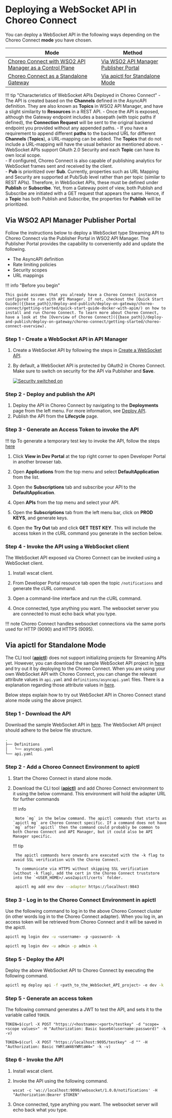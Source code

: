 # Deploying a WebSocket API in Choreo Connect

You can deploy a WebSocket API in the following ways depending on the Choreo Connect **mode** you have chosen.


|**Mode**         | **Method**    |
|--------------|-----------|
|[Choreo Connect with WSO2 API Manager as a Control Plane]({{base_path}}/deploy-and-publish/deploy-on-gateway/choreo-connect/concepts/apim-as-control-plane/)   | [Via WSO2 API Manager Publisher Portal](#via-wso2-api-manager-publisher-portal)  |
|[Choreo Connect as a Standalone Gateway]({{base_path}}/deploy-and-publish/deploy-on-gateway/choreo-connect/concepts/as-a-standalone-gateway/)  |[Via apictl for Standalone Mode](#via-apictl-for-standalone-mode) |


!!! tip "Characteristics of WebSocket APIs Deployed in Choreo Connect"
    - The API is created based on the **Channels** defined in the AsyncAPI definition. They are also known as **Topics** in WSO2 API Manager, and have a slight similarity to **Resources** in a REST API.
    - Once the API is exposed, although the Gateway endpoint includes a basepath (with topic paths if defined), the **Connection Request** will be sent to the original backend endpoint you provided without any appended paths.
    - If you have a requirement to append different **paths** to the backend URL for different **Channels** (**Topics**), a URL-mapping can be added. The **Topics** that do not include a URL-mapping will have the usual behavior as mentioned above.
    - WebSocket APIs support OAuth 2.0 Security and each **Topic** can have its own local scope.         
    - If configured, Choreo Connect is also capable of publishing analytics for WebSocket frames sent and received by the client.         
    - **Pub** is prioritized over **Sub**. Currently, properties such as URL Mapping and Security are supported at Pub/Sub level rather than per topic (similar to REST APIs). Therefore, in WebSocket APIs, these must be defined under **Publish** or **Subscribe**. Yet, from a Gateway point of view, both Publish and Subscribe are initiated with a GET request that appears the same. Hence, if a **Topic** has both Publish and Subscribe, the properties for **Publish** will be prioritized.

## Via WSO2 API Manager Publisher Portal

Follow the instructions below to deploy a WebSocket type Streaming API to Choreo Connect via the Publisher Portal in WSO2 API Manager. The Publisher Portal provides the capability to conveniently add and update the following.

- The AsyncAPI definition
- Rate limiting policies
- Security scopes
- URL mappings

!!! info "Before you begin"

    This guide assumes that you already have a Choreo Connect instance configured to run with API Manager. If not, checkout the [Quick Start Guide]({{base_path}}/deploy-and-publish/deploy-on-gateway/choreo-connect/getting-started/quick-start-guide-docker-with-apim/) on how to install and run Choreo Connect. To learn more about Choreo Connect, have a look at the [Overview of Choreo Connect]({{base_path}}/deploy-and-publish/deploy-on-gateway/choreo-connect/getting-started/choreo-connect-overview).


### Step 1 - Create a WebSocket API in API Manager

1. Create a WebSocket API by following the steps in [Create a WebSocket API]({{base_path}}/design/create-api/create-streaming-api/create-a-websocket-streaming-api/).

2. By default, a WebSocket API is protected by OAuth2 in Choreo Connect. Make sure to switch on security for the API via Publisher and **Save**.

    [![Security switched on]({{base_path}}/assets/img/design/create-api/streaming-api/streaming-api-security-on.png)]({{base_path}}/assets/img/design/create-api/streaming-api/streaming-api-security-on.png)

### Step 2 - Deploy and publish the API

1. Deploy the API in Choreo Connect by navigating to the **Deployments** page from the left menu. For more information, see [Deploy API]({{base_path}}/deploy-and-publish/deploy-on-gateway/deploy-api/deploy-an-api/).
2. Publish the API from the **Lifecycle** page.

### Step 3 - Generate an Access Token to invoke the API

!!! tip 
    To generate a temporary test key to invoke the API, follow the steps [here]({{base_path}}/deploy-and-publish/deploy-on-gateway/choreo-connect/security/generate-a-test-jwt/)

1. Click **View in Dev Portal** at the top right corner to open Developer Portal in another browser tab.

2. Open **Applications** from the top menu and select **DefaultApplication** from the list.

3. Open the **Subscriptions** tab and subscribe your API to the **DefaultApplication**.

4. Open **APIs** from the top menu and select your API.

5. Open the **Subscriptions** tab from the left menu bar, click on **PROD KEYS**, and generate keys.

6. Open the **Try Out** tab and click **GET TEST KEY**. This will include the access token in the cURL command you generate in the section below.

### Step 4 - Invoke the API using a WebSocket client

The WebSocket API exposed via Choreo Connect can be invoked using a WebSocket client.

1. Install wscat client.

2. From Developer Portal resource tab open the topic `/notifications` and generate the cURL command.

3. Open a command-line interface and run the cURL command.

4. Once connected, type anything you want. The websocket server you are connected to must echo back what you type.

!!! note
    Choreo Connect handles websocket connections via the same ports used for HTTP (9090) and HTTPS (9095).

## Via apictl for Standalone Mode

The CLI tool ([**apictl**]({{base_path}}/install-and-setup/setup/api-controller/getting-started-with-wso2-api-controller/#download-and-initialize-the-apictl)) does not support initializing projects for Streaming APIs yet. However, you can download the sample WebSocket API project in [here](https://github.com/wso2/product-microgateway/tree/main/samples/apiProjects/SampleWebsocketApi) and try out it by deploying to the Choreo Connect. When you are using your own WebSocket API with Choreo Connect, you can change the relevant attribute values in `api.yaml` and `definitions/asyncapi.yaml` files. There is a explanation regarding those attribute values in [here](https://github.com/wso2/product-microgateway/tree/main/samples/apiProjects/apiProjects/SampleWebsocketApi/README.md).

Below steps explain how to try out WebSocket API in Choreo Connect stand alone mode using the above project.

### Step 1 - Download the API

Download the sample WebSocket API in [here](https://github.com/wso2/product-microgateway/tree/main/samples/apiProjects/SampleWebsocketApi). The WebSocket API project should adhere to the below file structure.

```bash
.
├── Definitions
│   └── asyncapi.yaml
└── api.yaml
```

### Step 2 - Add a Choreo Connect Environment to apictl

1. Start the Choreo Connect in stand alone mode.

2. Download the CLI tool ([**apictl**]({{base_path}}/install-and-setup/setup/api-controller/getting-started-with-wso2-api-controller/#download-and-initialize-the-apictl)) and add Choreo Connect environment to it using the below command. This environment will hold the adapter URL for further commands

    !!! info

        Note `mg` in the below command. The apictl commands that starts as `apictl mg` are Choreo Connect specific. If a command does not have `mg` after `apictl` then the command could probably be common to both Choreo Connect and API Manager, but it could also be API Manager specific. 

    !!! tip

        The apictl commands here onwards are executed with the -k flag to avoid SSL verification with the Choreo Connect.

        To communicate via HTTPS without skipping SSL verification (without -k flag), add the cert in the Choreo Connect truststore into the `<USER_HOME>/.wso2apictl/certs` folder.


    ``` bash
     apictl mg add env dev --adapter https://localhost:9843
    ```

### Step 3 - Log in to the Choreo Connect Environment in apictl

Use the following command to log in to the above Choreo Connect cluster (in other words log in to the Choreo Connect adapter). When you log in, an access token will be retrieved from Choreo Connect and it will be saved in the apictl.

``` bash tab="Format"
apictl mg login dev -u <username> -p <password> -k
```

``` bash tab="Example"
apictl mg login dev -u admin -p admin -k
```


### Step 5 - Deploy the API

Deploy the above WebSocket API to Choreo Connect by executing the following command.     

``` bash
apictl mg deploy api -f <path_to_the_WebSocket_API_project> -e dev -k
```  

### Step 5 - Generate an access token

The following command generates a JWT to test the API, and sets it to the variable called `TOKEN`. 

``` tab="Format"
TOKEN=$(curl -X POST "https://<hostname>:<port>/testkey" -d "scope=<scope values>" -H "Authorization: Basic base64(username:password)" -k -v)
```

``` tab="Example"
TOKEN=$(curl -X POST "https://localhost:9095/testkey" -d "" -H "Authorization: Basic YWRtaW46YWRtaW4=" -k -v)
```

### Step 6 - Invoke the API

1. Install wscat client.

2. Invoke the API using the following command.

    ```
    wscat -c 'ws://localhost:9090/websocket/1.0.0/notifications' -H "Authorization:Bearer $TOKEN"
    ```
    
3. Once connected, type anything you want. The websocket server will echo back what you type.

